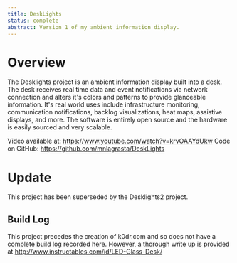 ```yaml
---
title: DeskLights
status: complete
abstract: Version 1 of my ambient information display.
---
```


# Overview

The Desklights project is an ambient information display built into a desk. The desk receives real time data and event notifications via network connection and alters it's colors and patterns to provide glanceable information. It's real world uses include infrastructure monitoring, communication notifications, backlog visualizations, heat maps, assistive displays, and more. The software is entirely open source and the hardware is easily sourced and very scalable.

Video available at: https://www.youtube.com/watch?v=krvOAAYdUkw Code on GitHub: https://github.com/mnlagrasta/DeskLights

# Update

This project has been superseded by the Desklights2 project.

## Build Log

This project precedes the creation of k0dr.com and so does not have a complete build log recorded here. However, a thorough write up is provided at http://www.instructables.com/id/LED-Glass-Desk/